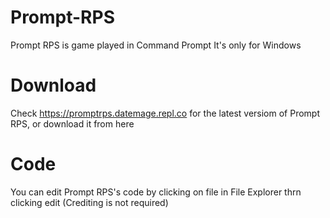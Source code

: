 # Prompt-RPS
Prompt RPS is game played in Command Prompt 
It's only for Windows
# Download
Check https://promptrps.datemage.repl.co for the latest versiom of Prompt RPS, or download it from here
# Code
You can edit Prompt RPS's code by clicking on file in File Explorer thrn clicking edit (Crediting is not required)
